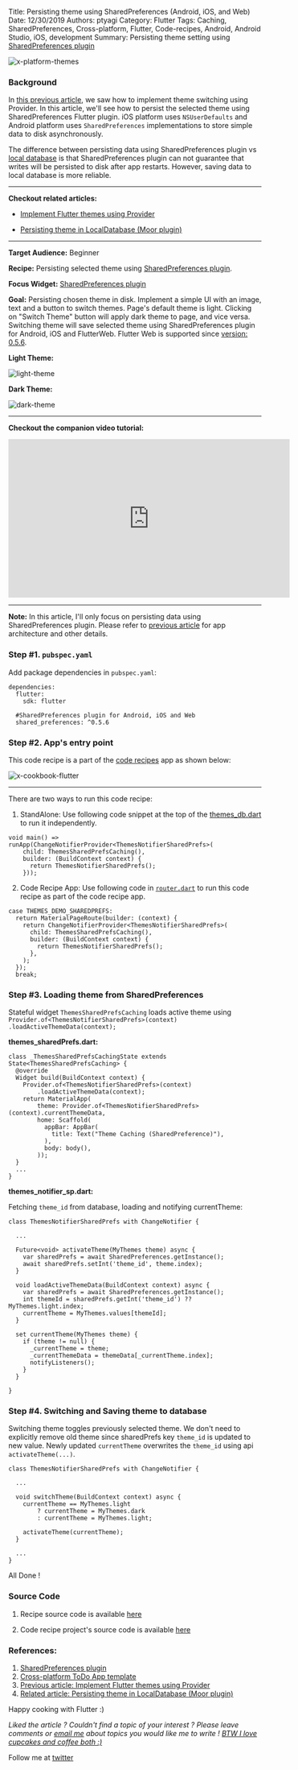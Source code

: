 Title: Persisting theme using SharedPreferences (Android, iOS, and Web)
Date: 12/30/2019
Authors: ptyagi
Category: Flutter
Tags: Caching, SharedPreferences, Cross-platform, Flutter, Code-recipes, Android, Android Studio, iOS, development
Summary: Persisting theme setting using [SharedPreferences plugin](https://pub.dev/packages/shared_preferences)

![x-platform-themes]({attach}../../images/flutter/themes_sharedprefs.png)

### Background ###

In [this previous article](https://ptyagicodecamp.github.io/implement-flutter-themes-using-provider.html), we saw how to implement theme switching using Provider. In this article, we'll see how to persist the selected theme using SharedPreferences Flutter plugin. iOS platform uses `NSUserDefaults` and Android platform uses `SharedPreferences` implementations to store simple data to disk asynchronously.

The difference between persisting data using SharedPreferences plugin vs [local database](https://ptyagicodecamp.github.io/persisting-theme-in-localdatabase-moor-plugin.html) is that SharedPreferences plugin can not guarantee that writes will be persisted to disk after app restarts. However, saving data to local database is more reliable.

---

**Checkout related articles:**

* [Implement Flutter themes using Provider](https://ptyagicodecamp.github.io/implement-flutter-themes-using-provider.html)

* [Persisting theme in LocalDatabase (Moor plugin)](https://ptyagicodecamp.github.io/persisting-theme-in-localdatabase-moor-plugin.html)

---

**Target Audience:** Beginner

**Recipe:** Persisting selected theme using [SharedPreferences plugin](https://pub.dev/packages/shared_preferences).

**Focus Widget:** [SharedPreferences plugin](https://pub.dev/packages/shared_preferences)

**Goal:** Persisting chosen theme in disk. Implement a simple UI with an image, text and a button to switch themes. Page's default theme is light. Clicking on "Switch Theme" button will apply dark theme to page, and vice versa. Switching theme will save selected theme using SharedPreferences plugin for Android, iOS and FlutterWeb. Flutter Web is supported since [version: 0.5.6](https://pub.dev/packages/shared_preferences#056).

**Light Theme:**

![light-theme]({attach}../../images/flutter/ios_themes2.jpg)


**Dark Theme:**

![dark-theme]({attach}../../images/flutter/ios_themes3.jpg)

---

**Checkout the companion video tutorial:**
<iframe width="560" height="315" src="https://www.youtube.com/embed/ZHl1DVbRpBA" frameborder="0" allow="accelerometer; autoplay; encrypted-media; gyroscope; picture-in-picture" allowfullscreen></iframe>

---

**Note:** In this article, I'll only focus on persisting data using SharedPreferences plugin. Please refer to [previous article](https://ptyagicodecamp.github.io/implement-flutter-themes-using-provider.html) for app architecture and other details.

### Step #1. `pubspec.yaml` ###
Add package dependencies in `pubspec.yaml`:
```
dependencies:
  flutter:
    sdk: flutter

  #SharedPreferences plugin for Android, iOS and Web
  shared_preferences: ^0.5.6
```

### Step #2. App's entry point ###

This code recipe is a part of the [code recipes](https://ptyagicodecamp.github.io/flutter-live-booklet-flutter-component-recipes.html#flutter-live-booklet-flutter-component-recipes) app as shown below:

![x-cookbook-flutter]({attach}../../images/flutter/cookbook_menu.jpg)

---

There are two ways to run this code recipe:

1. StandAlone: Use following code snippet at the top of the [themes_db.dart](https://github.com/ptyagicodecamp/flutter_cookbook/blob/widgets/flutter_widgets/lib/themes/sharedPrefs/themes_sharedPrefs.dart) to run it independently.
```
void main() => runApp(ChangeNotifierProvider<ThemesNotifierSharedPrefs>(
    child: ThemesSharedPrefsCaching(),
    builder: (BuildContext context) {
      return ThemesNotifierSharedPrefs();
    }));
```

2. Code Recipe App: Use following code in [`router.dart`](https://github.com/ptyagicodecamp/flutter_cookbook/blob/widgets/flutter_widgets/lib/router.dart) to run this code recipe as part of the code recipe app.

```
case THEMES_DEMO_SHAREDPREFS:
  return MaterialPageRoute(builder: (context) {
    return ChangeNotifierProvider<ThemesNotifierSharedPrefs>(
      child: ThemesSharedPrefsCaching(),
      builder: (BuildContext context) {
        return ThemesNotifierSharedPrefs();
      },
    );
  });
  break;
```

### Step #3. Loading theme from SharedPreferences ###

Stateful widget `ThemesSharedPrefsCaching` loads active theme using `Provider.of<ThemesNotifierSharedPrefs>(context)
        .loadActiveThemeData(context);`

**themes_sharedPrefs.dart:**

```
class _ThemesSharedPrefsCachingState extends State<ThemesSharedPrefsCaching> {
  @override
  Widget build(BuildContext context) {
    Provider.of<ThemesNotifierSharedPrefs>(context)
        .loadActiveThemeData(context);
    return MaterialApp(
        theme: Provider.of<ThemesNotifierSharedPrefs>(context).currentThemeData,
        home: Scaffold(
          appBar: AppBar(
            title: Text("Theme Caching (SharedPreference)"),
          ),
          body: body(),
        ));
  }
  ...
}  
```

**themes_notifier_sp.dart:**

Fetching `theme_id` from database, loading and notifying currentTheme:

```
class ThemesNotifierSharedPrefs with ChangeNotifier {

  ...

  Future<void> activateTheme(MyThemes theme) async {
    var sharedPrefs = await SharedPreferences.getInstance();
    await sharedPrefs.setInt('theme_id', theme.index);
  }

  void loadActiveThemeData(BuildContext context) async {
    var sharedPrefs = await SharedPreferences.getInstance();
    int themeId = sharedPrefs.getInt('theme_id') ?? MyThemes.light.index;
    currentTheme = MyThemes.values[themeId];
  }

  set currentTheme(MyThemes theme) {
    if (theme != null) {
      _currentTheme = theme;
      _currentThemeData = themeData[_currentTheme.index];
      notifyListeners();
    }
  }

}
```


### Step #4. Switching and Saving theme to database ###

Switching theme toggles previously selected theme. We don't need to explicitly remove old theme since sharedPrefs key `theme_id` is updated to new value. Newly updated `currentTheme` overwrites the `theme_id` using api `activateTheme(...)`.

```
class ThemesNotifierSharedPrefs with ChangeNotifier {

  ...

  void switchTheme(BuildContext context) async {
    currentTheme == MyThemes.light
        ? currentTheme = MyThemes.dark
        : currentTheme = MyThemes.light;

    activateTheme(currentTheme);
  }

  ...
}
```

All Done !

### Source Code ###
1. Recipe source code is available [here](https://github.com/ptyagicodecamp/flutter_cookbook/tree/widgets/flutter_widgets/lib/themes/db)

2. Code recipe project's source code is available [here](https://github.com/ptyagicodecamp/flutter_cookbook/tree/widgets/flutter_widgets/)


### References: ###
1. [SharedPreferences plugin](https://pub.dev/packages/shared_preferences)
2. [Cross-platform ToDo App template](https://github.com/appleeducate/moor_shared)
3. [Previous article: Implement Flutter themes using Provider](https://ptyagicodecamp.github.io/implement-flutter-themes-using-provider.html)
4. [Related article: Persisting theme in LocalDatabase (Moor plugin)](https://ptyagicodecamp.github.io/persisting-theme-in-localdatabase-moor-plugin.html)

Happy cooking with Flutter :)

_Liked the article ?
Couldn't find a topic of your interest ? Please leave comments or [email me](mailto:ptyagicodecamp@gmail.com) about topics you would like me to write !
[BTW I love cupcakes and coffee both :)](https://www.paypal.me/pritya)_

Follow me at [twitter](https://twitter.com/ptyagi13)
